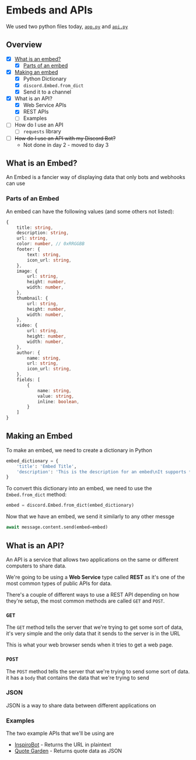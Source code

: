 # Embeds and APIs

We used two python files today, [`app.py`](./app.py) and [`api.py`](./api.py)

## Overview

- [x] [What is an embed?](#what-is-an-embed)
    - [x] [Parts of an embed](#parts-of-an-embed)
- [x] [Making an embed](#making-an-embed)
    - [x] Python Dictionary
    - [x] `discord.Embed.from_dict`
    - [x] Send it to a channel
- [x] What is an API?
    - [x] Web Service APIs
    - [x] REST APIs
    - [ ] Examples
- [ ] How do I use an API
    - [ ] `requests` library
- [ ] ~~How do I use an API with my Discord Bot?~~
    - Not done in day 2 - moved to day 3

## What is an Embed?

An Embed is a fancier way of displaying data that only bots and webhooks can use

### Parts of an Embed

An embed can have the following values (and some others not listed):

```ts
{
    title: string,
    description: string,
    url: string,
    color: number, // 0xRRGGBB
    footer: {
        text: string,
        icon_url: string,
    },
    image: {
        url: string,
        height: number,
        width: number,
    },
    thumbnail: {
        url: string,
        height: number,
        width: number,
    },
    video: {
        url: string,
        height: number,
        width: number,
    },
    author: {
        name: string,
        url: string,
        icon_url: string,
    },
    fields: [
        {
            name: string,
            value: string,
            inline: boolean,
        }
    ]
}
```

## Making an Embed

To make an embed, we need to create a dictionary in Python

```py
embed_dictionary = {
    'title': 'Embed Title',
    'description': 'This is the description for an embed\nIt supports **markdown** to __format__ your *messages*\nAnd it supports emojis :smile:'
}
```

To convert this dictionary into an embed, we need to use the `Embed.from_dict` method:

```py
embed = discord.Embed.from_dict(embed_dictionary)
```

Now that we have an embed, we send it similarly to any other messge

```py
await message.content.send(embed=embed)
```

## What is an API?

An API is a service that allows two applications on the same or different computers to share data.

We're going to be using a **Web Service** type called **REST** as it's one of the most common types of public APIs for data.

There's a couple of different ways to use a REST API depending on how they're setup, the most common methods are called `GET` and `POST`.

### `GET`

The `GET` method tells the server that we're trying to get some sort of data, it's very simple and the only data that it sends to the server is in the URL

This is what your web browser sends when it tries to get a web page.

### `POST`

The `POST` method tells the server that we're trying to send some sort of data.  it has a `body` that contains the data that we're trying to send

### JSON

JSON is a way to share data between different applications on 

### Examples

The two example APIs that we'll be using are

- [InspiroBot](https://inspirobot.me/api?generate=true) - Returns the URL in plaintext
- [Quote Garden](https://quote-garden.herokuapp.com/api/v3/quotes/random) - Returns quote data as JSON


